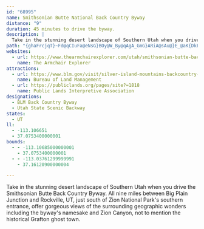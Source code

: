 ```yaml
---
id: "68995"
name: Smithsonian Butte National Back Country Byway
distance: "9"
duration: 45 minutes to drive the byway.
description: |
  Take in the stunning desert landscape of Southern Utah when you drive the Smithsonian Butte Back Country Byway. All nine miles between Big Plain Junction and Rockville, UT, just south of Zion National Park's southern entrance, offer gorgeous views of the surrounding geographic wonders including the byway's namesake and Zion Canyon, not to mention the historical Grafton ghost town.
path: "{ghaFrcjqT}~Fd@qCIuFa@eNsG}BOy@W_By@qAgA_GmG}ARiA@sAu@}E_@aK{DkFoDiEmDYa@wAoE@iAn@oC?kAiCsDMg@H_@|@w@^o@H}AOoFd@mFE}CRwC@mGHcBt@{DX{CB}Ci@sBDm@b@mBPY`D_At@Fr@MDk@e@}GmAeFKsBo@yE]sAUgBHk@d@sAHgAEsE~@yBDk@Ou@yAsBi@qAE{@NcB}BoLmBiL{@kCd@aFlAkDY_AiBcCmAeCwHsCwAeCe@sAu@sAsDeDiBaCSs@U_BCaEe@wCSoDOe@s@a@aA?s@`@y@PcBYUEmByAmFgDwA_@eAC{ANeDx@iHT{BlA_AV{By@wAGuAq@mA?y@VmE|BsHpAsAEcAa@_A?eHfBmAkCqAaBwBuE{AyBg@iAeD{MGu@JgAt@qEDgBIy@_@}@gDoFgA_AqCgAO]EoABe@z@gFP_C?mNHcGoAaSmAoH]SwDFmAJuQC"
websites:
  - url: https://www.thearmchairexplorer.com/utah/smithsonian-butte-back-country-byway.php
    name: The Armchair Explorer
attractions:
  - url: https://www.blm.gov/visit/silver-island-mountains-backcountry-byway-bcb
    name: Bureau of Land Management
  - url: https://publiclands.org/pages/site?=1818
    name: Public Lands Interpretive Association
designations:
  - BLM Back Country Byway
  - Utah State Scenic Backway
states:
  - UT
ll:
  - -113.106651
  - 37.0753400000001
bounds:
  - - -113.10685000000001
    - 37.0753400000001
  - - -113.03761299999991
    - 37.16120900000004

---
```


Take in the stunning desert landscape of Southern Utah when you drive the Smithsonian Butte Back Country Byway. All nine miles between Big Plain Junction and Rockville, UT, just south of Zion National Park's southern entrance, offer gorgeous views of the surrounding geographic wonders including the byway's namesake and Zion Canyon, not to mention the historical Grafton ghost town.
